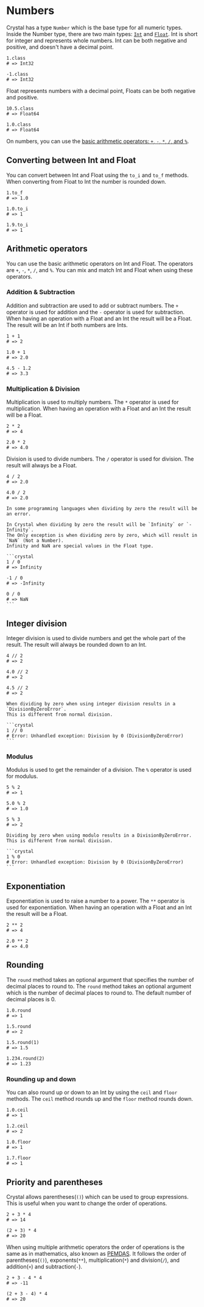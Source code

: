 # Numbers

Crystal has a type `Number` which is the base type for all numeric types.
Inside the Number type, there are two main types: [`Int`][int] and [`Float`][float].
Int is short for integer and represents whole numbers.
Int can be both negative and positive, and doesn't have a decimal point.

```crystal
1.class
# => Int32

-1.class
# => Int32
```

Float represents numbers with a decimal point, Floats can be both negative and positive.

```crystal
10.5.class
# => Float64

1.0.class
# => Float64
```

On numbers, you can use the [basic arithmetic operators: `+`, `-`, `*`, `/`, and `%`][math].

## Converting between Int and Float

You can convert between Int and Float using the `to_i` and `to_f` methods.
When converting from Float to Int the number is rounded down.

```crystal
1.to_f
# => 1.0

1.0.to_i
# => 1

1.9.to_i
# => 1
```

## Arithmetic operators

You can use the basic arithmetic operators on Int and Float.
The operators are `+`, `-`, `*`, `/`, and `%`.
You can mix and match Int and Float when using these operators.

### Addition & Subtraction

Addition and subtraction are used to add or subtract numbers.
The `+` operator is used for addition and the `-` operator is used for subtraction.
When having an operation with a Float and an Int the result will be a Float.
The result will be an Int if both numbers are Ints.

```crystal
1 + 1
# => 2

1.0 + 1
# => 2.0

4.5 - 1.2
# => 3.3
```

### Multiplication & Division

Multiplication is used to multiply numbers.
The `*` operator is used for multiplication.
When having an operation with a Float and an Int the result will be a Float.

```crystal
2 * 2
# => 4

2.0 * 2
# => 4.0
```

Division is used to divide numbers.
The `/` operator is used for division.
The result will always be a Float.

```crystal
4 / 2
# => 2.0

4.0 / 2
# => 2.0
```

````exercism/caution
In some programming languages when dividing by zero the result will be an error.

In Crystal when dividing by zero the result will be `Infinity` or `-Infinity`.
The Only exception is when dividing zero by zero, which will result in `NaN` (Not a Number).
Infinity and NaN are special values in the Float type.

```crystal
1 / 0
# => Infinity

-1 / 0
# => -Infinity

0 / 0
# => NaN
```
````

## Integer division

Integer division is used to divide numbers and get the whole part of the result.
The result will always be rounded down to an Int.

```crystal
4 // 2
# => 2

4.0 // 2
# => 2

4.5 // 2
# => 2
```

````exercism/caution
When dividing by zero when using integer division results in a `DivisionByZeroError`.
This is different from normal division.

```crystal
1 // 0
# Error: Unhandled exception: Division by 0 (DivisionByZeroError)
```
````

### Modulus

Modulus is used to get the remainder of a division.
The `%` operator is used for modulus.

```crystal
5 % 2
# => 1

5.0 % 2
# => 1.0

5 % 3
# => 2
```

````exercism/caution
Dividing by zero when using modulo results in a DivisionByZeroError.
This is different from normal division.

```crystal
1 % 0
# Error: Unhandled exception: Division by 0 (DivisionByZeroError)
```
````

## Exponentiation

Exponentiation is used to raise a number to a power.
The `**` operator is used for exponentiation.
When having an operation with a Float and an Int the result will be a Float.

```crystal
2 ** 2
# => 4

2.0 ** 2
# => 4.0
```

## Rounding

The `round` method takes an optional argument that specifies the number of decimal places to round to.
The `round` method takes an optional argument which is the number of decimal places to round to.
The default number of decimal places is 0.

```crystal
1.0.round
# => 1

1.5.round
# => 2

1.5.round(1)
# => 1.5

1.234.round(2)
# => 1.23
```

### Rounding up and down

You can also round up or down to an Int by using the `ceil` and `floor` methods.
The `ceil` method rounds up and the `floor` method rounds down.

```crystal
1.0.ceil
# => 1

1.2.ceil
# => 2

1.0.floor
# => 1

1.7.floor
# => 1
```

## Priority and parentheses

Crystal allows parentheses(`()`) which can be used to group expressions.
This is useful when you want to change the order of operations.

```crystal
2 + 3 * 4
# => 14

(2 + 3) * 4
# => 20
```

When using multiple arithmetic operators the order of operations is the same as in mathematics, also known as [PEMDAS][pemdas].
It follows the order of parentheses(`()`), exponents(`**`), multiplication(`*`) and division(`/`), and addition(`+`) and subtraction(`-`).

```crystal
2 + 3 - 4 * 4
# => -11

(2 + 3 - 4) * 4
# => 20
```

[pemdas]: https://en.wikipedia.org/wiki/Order_of_operations
[math]: https://crystal-lang.org/reference/1.7/tutorials/basics/30_math.html
[int]: https://crystal-lang.org/reference/1.7/syntax_and_semantics/literals/integers.html
[float]: https://crystal-lang.org/reference/1.7/syntax_and_semantics/literals/floats.html
